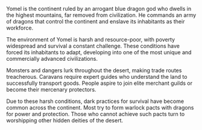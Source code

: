 Yomel is the continent ruled by an arrogant blue dragon god who dwells in the highest mountains, far removed from civilization. He commands an army of dragons that control the continent and enslave its inhabitants as their workforce.

The environment of Yomel is harsh and resource-poor, with poverty widespread and survival a constant challenge. These conditions have forced its inhabitants to adapt, developing into one of the most unique and commercially advanced civilizations.

Monsters and dangers lurk throughout the desert, making trade routes treacherous. Caravans require expert guides who understand the land to successfully transport goods. People aspire to join elite merchant guilds or become their mercenary protectors.

Due to these harsh conditions, dark practices for survival have become common across the continent. Most try to form warlock pacts with dragons for power and protection. Those who cannot achieve such pacts turn to worshipping other hidden deities of the desert.